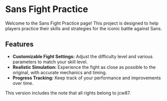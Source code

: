 # Sans Fight Practice

Welcome to the Sans Fight Practice page! This project is designed to help players practice their skills and strategies for the iconic battle against Sans.

## Features

- **Customizable Fight Settings:** Adjust the difficulty level and various parameters to match your skill level.
- **Realistic Simulation:** Experience the fight as close as possible to the original, with accurate mechanics and timing.
- **Progress Tracking:** Keep track of your performance and improvements over time.

This version includes the note that all rights belong to jcw87.
